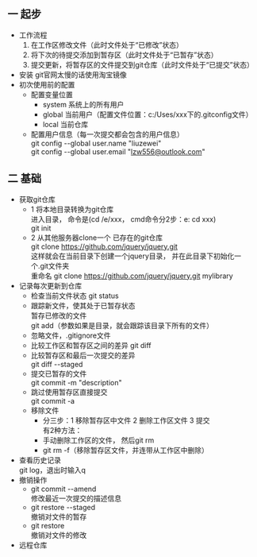 ## 一 起步

* 工作流程 
	1. 在工作区修改文件（此时文件处于“已修改”状态）
	2. 将下次的待提交添加到暂存区（此时文件处于“已暂存”状态）
	3. 提交更新，将暂存区的文件提交到git仓库（此时文件处于“已提交”状态）
* 安装
	git官网太慢的话使用淘宝镜像
* 初次使用前的配置
	* 配置变量位置
		* system
			系统上的所有用户
		* global
			当前用户（配置文件位置：c:/Uses/xxx下的.gitconfig文件）
		* local
			当前仓库
	* 配置用户信息（每一次提交都会包含的用户信息）
		<br>git config --global user.name "liuzewei"
		<br>git config --global user.email "lzw556@outlook.com"

## 二 基础
* 获取git仓库
	* 1 将本地目录转换为git仓库
		<br>进入目录， 命令是(cd /e/xxx， cmd命令分2步：e: cd xxx)
		<br>git init
	* 2 从其他服务器clone一个 已存在的git仓库
		<br>git clone https://github.com/jquery/jquery.git 	
		这样就会在当前目录下创建一个jquery目录， 并在此目录下初始化一个.git文件夹
		<br>重命名
		git clone https://github.com/jquery/jquery.git mylibrary
* 记录每次更新到仓库
	* 检查当前文件状态
		git status
	* 跟踪新文件，使其处于已暂存状态
	  <br>暂存已修改的文件
	  <br>git add（参数如果是目录，就会跟踪该目录下所有的文件）			
	* 忽略文件，.gitignore文件
	* 比较工作区和暂存区之间的差异
		git diff
	* 比较暂存区和最后一次提交的差异	
		git diff --staged
	* 提交已暂存的文件	
		git commit -m "description"
	* 跳过使用暂存区直接提交	
		git commit -a
	* 移除文件	
		* 分三步：1 移除暂存区中文件 2 删除工作区文件 3 提交
		<br>有2种方法：
		* 手动删除工作区的文件， 然后git rm 
		* git rm -f（移除暂存区文件，并连带从工作区中删除）
* 查看历史记录
	<br>git log，退出时输入q
* 撤销操作
	* git commit --amend
		<br>修改最近一次提交的描述信息
	* git restore --staged
		<br>撤销对文件的暂存
	* git restore
		<br>撤销对文件的修改
* 远程仓库
		
	
	